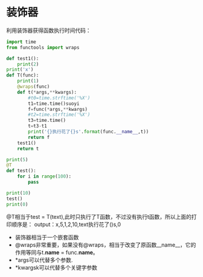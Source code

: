 # 装饰器
利用装饰器获得函数执行时间代码：
```python
import time
from functools import wraps

def test1():
    print(2)
print('x')
def T(func):
    print(1)
    @wraps(func)
    def t(*args,**kwargs):
        #t0=time.strftime('%X')
        t1=time.time()suoyi
        f=func(*args,**kwargs)
        #t2=time.strftime('%X')
        t3=time.time()
        t=t3-t1
        print('{}执行花了{}s'.format(func.__name__,t))
        return f
    test1()
    return t

print(5)
@T
def test():
    for i in range(100):
        pass      

print(10)
test()
print(0)
```
@T相当于test = T(text),此时只执行了T函数，不过没有执行t函数，所以上面的打印顺序是：
output：x,5,1,2,10,text执行花了()s,0

* 装饰器相当于一个嵌套函数
* @wraps非常重要，如果没有@wraps，相当于改变了原函数__name__，它的作用等同与t.__name__ = func.__name__。
* *args可以代替多个参数.
* *kwargsk可以代替多个关键字参数